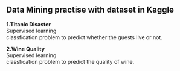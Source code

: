 
Data Mining practise with dataset in Kaggle
------

**1.Titanic Disaster**<br>
  Supervised learning <br>
  classfication problem to predict whether the guests live or not.<br>

**2.Wine Quality**<br>
  Supervised learning <br>
  classfication problem to predict the quality of wine.<br>
